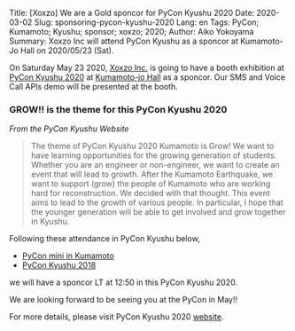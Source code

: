 Title: [Xoxzo] We are a Gold sponcor for PyCon Kyushu 2020
Date: 2020-03-02
Slug: sponsoring-pycon-kyushu-2020
Lang: en
Tags: PyCon; Kumamoto; Kyushu; sponsor; xoxzo; 2020;
Author: Aiko Yokoyama
Summary: Xoxzo Inc will attend PyCon Kyushu as a sponcor at Kumamoto-Jo Hall on 2020/05/23 (Sat).


On Saturday May 23 2020, [Xoxzo Inc.](https://info.xoxzo.com/) is going to have a booth exhibition at [PyCon Kyushu 2020](https://kyushu.pycon.jp/2020/)
at [Kumamoto-jo Hall](https://www.kumamoto-jo-hall.jp/en/) as a sponcor.
Our SMS and Voice Call APIs demo will be presented at the booth.

### GROW!! is the theme for this PyCon Kyushu 2020
_From the PyCon Kyushu Website_
>The theme of PyCon Kyushu 2020 Kumamoto is Grow! 
>We want to have learning opportunities for the growing generation of students. 
>Whether you are an engineer or non-engineer, we want to create an event that will lead to growth. 
>After the Kumamoto Earthquake, we want to support (grow) the people of Kumamoto who are working hard for reconstruction. 
>We decided with that thought. This event aims to lead to the growth of various people. 
>In particular, I hope that the younger generation will be able to get involved and grow together in Kyushu.

Following these attendance in PyCon Kyushu below,
- [PyCon mini in Kumamoto](https://blog.xoxzo.com/ja/2017/04/27/pycon-kumamoto-2017-report/)
- [PyCon Kyushu 2018](https://blog.xoxzo.com/ja/2018/07/11/pycon-kyushu-2018-report/)

we will have a sponcor LT at 12:50 in this PyCon Kyushu 2020.

We are looking forward to be seeing you at the PyCon in May!!

For more details, please visit PyCon Kyushu 2020 [website](http://kyushu.pycon.jp/2020/).
